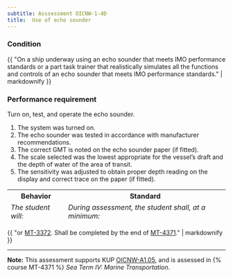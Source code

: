 ```yaml
---
subtitle: Asssessment OICNW-1-4D
title:  Use of echo sounder
---
```




### Condition

{{ "On a ship underway using an echo sounder that meets IMO performance standards or a part task trainer that realistically simulates all the functions and controls of an echo sounder that meets IMO performance standards." | markdownify }}

### Performance requirement 

<table width='100%' class='Guidelines'>
 <thead>
 <tr>
     <th class='thirty'>Behavior</th>
     <th class='seventy'>Standard</th>
 </tr>
 <tr>
     <td><em>The student will:</em></td>
     <td><em>During assessment, the student shall, at a minimum:</em></td>
 </tr>
 </thead>
 <tbody>


<!--rowstart-->

Turn on, test, and operate the echo sounder.

<!--cellbreak-->

1. The system was turned on.
2. The echo sounder was tested in accordance with manufacturer recommendations.
3. The correct GMT is noted on the echo sounder paper (if fitted).
4. The scale selected was the lowest appropriate for the vessel’s draft and the depth of water of the area of transit.
5. The sensitivity was adjusted to obtain proper depth reading on the display and correct trace on the paper (if fitted).

<!--rowend-->


 </tbody>
 </table>

{{ "or [MT-3372](mt-3372). Shall be completed by the end of [MT-4371](mt-4371)." | markdownify }}


*****

**Note:** This assessment supports KUP [OICNW-A1.05]({{site.baseurl}}/tables/21.html#OICNW-A1.05), and is assessed in  {% course  MT-4371 %}  *Sea Term IV: Marine Transportation*. 


